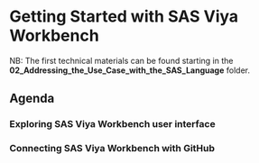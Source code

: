 # Getting Started with SAS Viya Workbench

NB: The first technical materials can be found starting in the **02_Addressing_the_Use_Case_with_the_SAS_Language** folder.

## Agenda

### Exploring SAS Viya Workbench user interface

### Connecting SAS Viya Workbench with GitHub

